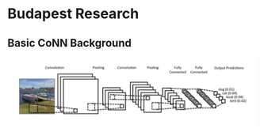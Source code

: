 # Budapest Research

## Basic CoNN Background

![CoNNs](https://github.com/slancas1/budapest_research/blob/master/pictures/conns.png)
